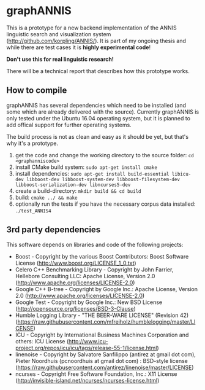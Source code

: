 graphANNIS
==========

This is a prototype for a new backend implementation of the ANNIS linguistic search and visualization system (http://github.com/korpling/ANNIS/). 
It is part of my ongoing thesis and while there are test cases it is **highly experimental code**!

**Don't use this for real linguistic research!**

There will be a technical report that describes how this prototype works.

How to compile
---------------

graphANNIS has several dependencies which need to be installed (and some which are already delivered with the source).
Currently graphANNIS is only tested under the Ubuntu 16.04 operating system,
but it is planned to add offical support for further operating systems.

The build process is not as clean and easy as it should be yet, but that's why it's a prototype.  

1. get the code and change the working directory to the source folder: `cd <graphanniscode>`
2. install CMake build system: `sudo apt-get install cmake`
3. install dependencies: `sudo apt-get install build-essential libicu-dev libboost-dev libboost-system-dev libboost-filesystem-dev libboost-serialization-dev libncurses5-dev`
4. create a build-directory: `mkdir build && cd build`
5. build: `cmake ../ && make`
6. optionally run the tests if you have the necessary corpus data installed: `./test_ANNIS4`

3rd party dependencies
----------------------

This software depends on libraries and code of the following projects:

* Boost - Copyright by the various Boost Contributors: Boost Software License (http://www.boost.org/LICENSE_1_0.txt)
* Celero C++ Benchmarking Library - Copyright by John Farrier, Hellebore Consulting LLC: Apache License, Version 2.0 (http://www.apache.org/licenses/LICENSE-2.0)
* Google C++ B-tree - Copyright by Google Inc.: Apache License, Version 2.0 (http://www.apache.org/licenses/LICENSE-2.0)
* Google Test - Copyright by Google Inc.: New BSD License (http://opensource.org/licenses/BSD-3-Clause)
* Humble Logging Library - "THE BEER-WARE LICENSE" (Revision 42) (https://raw.githubusercontent.com/mfreiholz/humblelogging/master/LICENSE)
* ICU - Copyright by International Business Machines Corporation and others: ICU License (http://www.icu-project.org/repos/icu/icu/tags/release-55-1/license.html)
* linenoise - Copyright by Salvatore Sanfilippo (antirez at gmail dot com), Pieter Noordhuis (pcnoordhuis at gmail dot com) : BSD-style license (https://raw.githubusercontent.com/antirez/linenoise/master/LICENSE)
* ncurses - Copyright Free Software Foundation, Inc.: X11 License (http://invisible-island.net/ncurses/ncurses-license.html)
